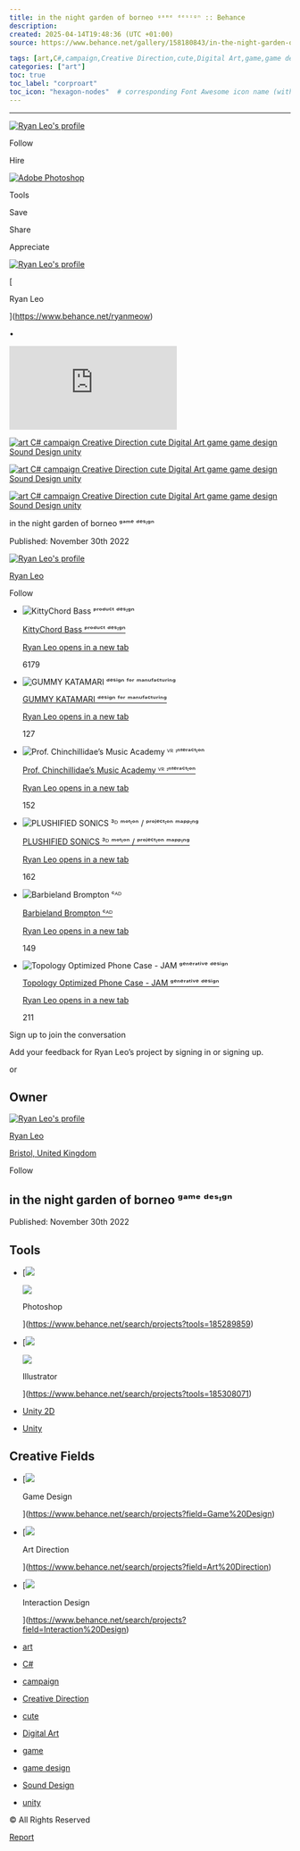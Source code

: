 ```yaml
---
title: in the night garden of borneo ᵍᵃᵐᵉ ᵈᵉˢᶦᵍⁿ :: Behance
description: 
created: 2025-04-14T19:48:36 (UTC +01:00)
source: https://www.behance.net/gallery/158180843/in-the-night-garden-of-borneo-

tags: [art,C#,campaign,Creative Direction,cute,Digital Art,game,game design,Sound Design,unity,Unity 2D,Unity,Adobe Photoshop,Adobe Illustrator,Game Design,Art Direction,Interaction Design]
categories: ["art"]
toc: true
toc_label: "corproart"
toc_icon: "hexagon-nodes"  # corresponding Font Awesome icon name (without fa prefix)
---
```



---
[![Ryan Leo's profile](https://mir-s3-cdn-cf.behance.net/user/100/ab91de1386057237.65e0bbc67e8ab.png)](https://www.behance.net/ryanmeow)

Follow

Hire

[![Adobe Photoshop](https://a5.behance.net/a9678965c5fa996f35601b76663fe95016aa31eb/img/project/tools/1x/photoshop.png)](https://www.behance.net/search?tools=185289859)

Tools

Save

Share

Appreciate

[](https://www.behance.net/ryanmeow)

[![Ryan Leo's profile](https://mir-s3-cdn-cf.behance.net/user/100/ab91de1386057237.65e0bbc67e8ab.png)](https://www.behance.net/ryanmeow)

[

Ryan Leo



](https://www.behance.net/ryanmeow)

•

<iframe src="https://www.youtube.com/embed/mAbdYONKxJQ" title="Project Embed Content" frameborder="0" allowfullscreen="" sandbox="allow-same-origin allow-scripts allow-pointer-lock allow-forms" loading="eager" fetchpriority="high"></iframe>

[![art C# campaign Creative Direction  cute Digital Art  game game design  Sound Design  unity](https://mir-s3-cdn-cf.behance.net/project_modules/1400/f05811158180843.638702be3d8ab.png)](https://www.behance.net/gallery/158180843/in-the-night-garden-of-borneo-/modules/892505601)

[![art C# campaign Creative Direction  cute Digital Art  game game design  Sound Design  unity](https://mir-s3-cdn-cf.behance.net/project_modules/1400/57ec92158180843.6387288fafa5d.png)](https://www.behance.net/gallery/158180843/in-the-night-garden-of-borneo-/modules/892557311)

[![art C# campaign Creative Direction  cute Digital Art  game game design  Sound Design  unity](https://mir-s3-cdn-cf.behance.net/project_modules/1400/bef663158180843.6387288fae742.png)](https://www.behance.net/gallery/158180843/in-the-night-garden-of-borneo-/modules/892557309)

in the night garden of borneo ᵍᵃᵐᵉ ᵈᵉˢᶦᵍⁿ

Published: November 30th 2022

[](https://www.behance.net/ryanmeow)

[![Ryan Leo's profile](https://mir-s3-cdn-cf.behance.net/user/100/ab91de1386057237.65e0bbc67e8ab.png)](https://www.behance.net/ryanmeow)

[Ryan Leo](https://www.behance.net/ryanmeow)

Follow

-   ![KittyChord Bass ᵖʳᵒᵈᵘᶜᵗ ᵈᵉˢᶦᵍⁿ](https://mir-s3-cdn-cf.behance.net/projects/404/3bd168166425909.Y3JvcCw5NDMsNzM4LDQyOSwxNjM.png)
    
    [KittyChord Bass ᵖʳᵒᵈᵘᶜᵗ ᵈᵉˢᶦᵍⁿ](https://www.behance.net/gallery/166425909/KittyChord-Bass- "Link to project - KittyChord Bass ᵖʳᵒᵈᵘᶜᵗ ᵈᵉˢᶦᵍⁿ")
    
    [Ryan Leo opens in a new tab](https://www.behance.net/ryanmeow)
    
    6179
    
-   ![GUMMY KATAMARI ᵈᵉˢⁱᵍⁿ ᶠᵒʳ ᵐᵃⁿᵘᶠᵃᶜᵗᵘʳⁱⁿᵍ](https://mir-s3-cdn-cf.behance.net/projects/404/7da2d8195952611.Y3JvcCwxMDU5LDgyOSw3MCww.png)
    
    [GUMMY KATAMARI ᵈᵉˢⁱᵍⁿ ᶠᵒʳ ᵐᵃⁿᵘᶠᵃᶜᵗᵘʳⁱⁿᵍ](https://www.behance.net/gallery/195952611/GUMMY-KATAMARI- "Link to project - GUMMY KATAMARI ᵈᵉˢⁱᵍⁿ ᶠᵒʳ ᵐᵃⁿᵘᶠᵃᶜᵗᵘʳⁱⁿᵍ")
    
    [Ryan Leo opens in a new tab](https://www.behance.net/ryanmeow)
    
    127
    
-   ![Prof. Chinchillidae’s Music Academy ⱽᴿ ᶦⁿᵗᵉʳᵃᶜᵗᶦᵒⁿ](https://mir-s3-cdn-cf.behance.net/projects/404/0a8da1158193511.Y3JvcCwxMjM4LDk2OCwyMjMsMA.png)
    
    [Prof. Chinchillidae’s Music Academy ⱽᴿ ᶦⁿᵗᵉʳᵃᶜᵗᶦᵒⁿ](https://www.behance.net/gallery/158193511/Prof-Chinchillidaes-Music-Academy- "Link to project - Prof. Chinchillidae’s Music Academy ⱽᴿ ᶦⁿᵗᵉʳᵃᶜᵗᶦᵒⁿ")
    
    [Ryan Leo opens in a new tab](https://www.behance.net/ryanmeow)
    
    152
    
-   ![PLUSHIFIED SONICS ³ᴰ ᵐᵒᵗᶦᵒⁿ / ᵖʳᵒʲᵉᶜᵗᶦᵒⁿ ᵐᵃᵖᵖᶦⁿᵍ](https://mir-s3-cdn-cf.behance.net/projects/404/f9d12c157696319.Y3JvcCw2ODgsNTM4LDUwNCwyMjM.png)
    
    [PLUSHIFIED SONICS ³ᴰ ᵐᵒᵗᶦᵒⁿ / ᵖʳᵒʲᵉᶜᵗᶦᵒⁿ ᵐᵃᵖᵖᶦⁿᵍ](https://www.behance.net/gallery/157696319/PLUSHIFIED-SONICS- "Link to project - PLUSHIFIED SONICS ³ᴰ ᵐᵒᵗᶦᵒⁿ / ᵖʳᵒʲᵉᶜᵗᶦᵒⁿ ᵐᵃᵖᵖᶦⁿᵍ")
    
    [Ryan Leo opens in a new tab](https://www.behance.net/ryanmeow)
    
    162
    
-   ![Barbieland Brompton ᶜᴬᴰ](https://mir-s3-cdn-cf.behance.net/projects/404/6a608c189105617.Y3JvcCwzMzgxLDI2NDQsMjEwOCw2Mjc.png)
    
    [Barbieland Brompton ᶜᴬᴰ](https://www.behance.net/gallery/189105617/Barbieland-Brompton- "Link to project - Barbieland Brompton ᶜᴬᴰ")
    
    [Ryan Leo opens in a new tab](https://www.behance.net/ryanmeow)
    
    149
    
-   ![Topology Optimized Phone Case - JAM ᵍᵉⁿᵉʳᵃᵗⁱᵛᵉ ᵈᵉˢⁱᵍⁿ](https://mir-s3-cdn-cf.behance.net/projects/404/ccd96f216552855.Y3JvcCwyOTM3LDIyOTcsMjAzLDMzNA.png)
    
    [Topology Optimized Phone Case - JAM ᵍᵉⁿᵉʳᵃᵗⁱᵛᵉ ᵈᵉˢⁱᵍⁿ](https://www.behance.net/gallery/216552855/Topology-Optimized-Phone-Case-JAM- "Link to project - Topology Optimized Phone Case - JAM ᵍᵉⁿᵉʳᵃᵗⁱᵛᵉ ᵈᵉˢⁱᵍⁿ")
    
    [Ryan Leo opens in a new tab](https://www.behance.net/ryanmeow)
    
    211
    

Sign up to join the conversation

Add your feedback for Ryan Leo’s project by signing in or signing up.

or

## Owner

[](https://www.behance.net/ryanmeow)

[![Ryan Leo's profile](https://mir-s3-cdn-cf.behance.net/user/100/ab91de1386057237.65e0bbc67e8ab.png)](https://www.behance.net/ryanmeow)

[Ryan Leo](https://www.behance.net/ryanmeow)

[Bristol, United Kingdom](https://www.behance.net/search/users?country=GB&city=Bristol)

Follow

## in the night garden of borneo ᵍᵃᵐᵉ ᵈᵉˢᶦᵍⁿ

Published: November 30th 2022

## Tools

-   [![](https://mir-s3-cdn-cf.behance.net/projects/max_808/1047b3205743931.Y3JvcCwyNDE1LDE4ODksMjgwLDU0NA.jpg)
    
    ![](https://a5.behance.net/a9678965c5fa996f35601b76663fe95016aa31eb/img/project/tools/1x/photoshop.png)
    
    Photoshop
    
    
    
    ](https://www.behance.net/search/projects?tools=185289859)
-   [![](https://mir-s3-cdn-cf.behance.net/projects/max_808/1b32b1192345691.Y3JvcCwxMDA3LDc4OCwxOTcsMA.jpg)
    
    ![](https://a5.behance.net/a9678965c5fa996f35601b76663fe95016aa31eb/img/project/tools/1x/illustrator.png)
    
    Illustrator
    
    
    
    ](https://www.behance.net/search/projects?tools=185308071)

-   [Unity 2D](https://www.behance.net/search/projects?tools=161822023)
-   [Unity](https://www.behance.net/search/projects?tools=169527)

## Creative Fields

-   [![](https://a5.behance.net/a9678965c5fa996f35601b76663fe95016aa31eb/img/creative_fields/bg/gamedesign.jpg)
    
    Game Design
    
    ](https://www.behance.net/search/projects?field=Game%20Design)
-   [![](https://a5.behance.net/a9678965c5fa996f35601b76663fe95016aa31eb/img/creative_fields/bg/artdirection.jpg)
    
    Art Direction
    
    ](https://www.behance.net/search/projects?field=Art%20Direction)
-   [![](https://a5.behance.net/a9678965c5fa996f35601b76663fe95016aa31eb/img/creative_fields/bg/interactiondesign.jpg)
    
    Interaction Design
    
    ](https://www.behance.net/search/projects?field=Interaction%20Design)

-   [art](https://www.behance.net/search/projects/art?tracking_source=project_tag)
-   [C#](https://www.behance.net/search/projects/C%23?tracking_source=project_tag)
-   [campaign](https://www.behance.net/search/projects/campaign?tracking_source=project_tag)
-   [Creative Direction](https://www.behance.net/search/projects/Creative%20Direction%20?tracking_source=project_tag)
-   [cute](https://www.behance.net/search/projects/cute?tracking_source=project_tag)
-   [Digital Art](https://www.behance.net/search/projects/Digital%20Art%20?tracking_source=project_tag)
-   [game](https://www.behance.net/search/projects/game?tracking_source=project_tag)
-   [game design](https://www.behance.net/search/projects/game%20design%20?tracking_source=project_tag)
-   [Sound Design](https://www.behance.net/search/projects/Sound%20Design%20?tracking_source=project_tag)
-   [unity](https://www.behance.net/search/projects/unity?tracking_source=project_tag)

© All Rights Reserved

[Report](https://www.behance.net/gallery/158180843/in-the-night-garden-of-borneo-#report)
